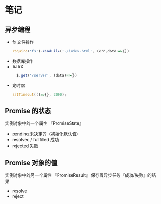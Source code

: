 # 笔记

## 异步编程
* fs 文件操作
    ```js
    require('fs').readFile('./index.html', (err,data)=>{})
    ```
* 数据库操作
* AJAX 
  ```js
    $.get('/server', (data)=>{})
  ```
* 定时器 
  ```js
  setTimeout(()=>{}, 2000);
  ```

## Promise 的状态
实例对象中的一个属性 『PromiseState』
* pending  未决定的（初始化默认值）
* resolved / fullfilled  成功
* rejected  失败

## Promise 对象的值
实例对象中的另一个属性 『PromiseResult』
保存着异步任务『成功/失败』的结果
* resolve
* reject 
